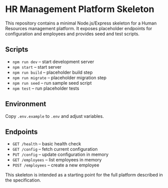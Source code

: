 # HR Management Platform Skeleton

This repository contains a minimal Node.js/Express skeleton for a Human Resources management platform. It exposes placeholder endpoints for configuration and employees and provides seed and test scripts.

## Scripts

- `npm run dev` – start development server
- `npm start` – start server
- `npm run build` – placeholder build step
- `npm run migrate` – placeholder migration step
- `npm run seed` – run sample seed script
- `npm test` – run placeholder tests

## Environment

Copy `.env.example` to `.env` and adjust variables.

## Endpoints

- `GET /health` – basic health check
- `GET /config` – fetch current configuration
- `PUT /config` – update configuration in memory
- `GET /employees` – list employees in memory
- `POST /employees` – create a new employee

This skeleton is intended as a starting point for the full platform described in the specification.
